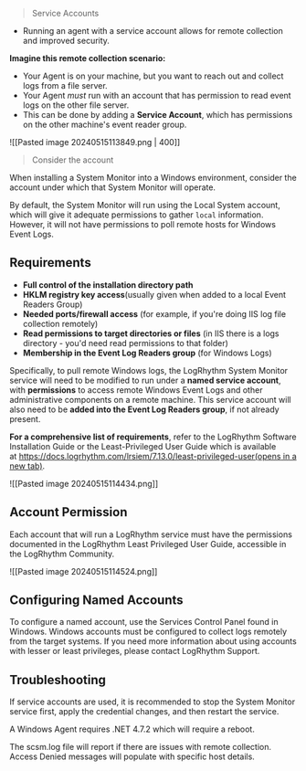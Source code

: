 
>Service Accounts
- Running an agent with a service account allows for remote collection and improved security.

**Imagine this remote collection scenario:** 
- Your Agent is on your machine, but you want to reach out and collect logs from a file server. 
- Your Agent _must_ run with an account that has permission to read event logs on the other file server. 
- This can be done by adding a **Service Account**, which has permissions on the other machine's event reader group.

![[Pasted image 20240515113849.png | 400]]

>Consider the account

When installing a System Monitor into a Windows environment, consider the account under which that System Monitor will operate. 

By default, the System Monitor will run using the Local System account, which will give it adequate permissions to gather `local` information. However, it will not have permissions to poll remote hosts for Windows Event Logs.

## Requirements
- **Full control of the installation directory path**
- **HKLM registry key access**(usually given when added to a local Event Readers Group)
- **Needed ports/firewall access** (for example, if you're doing IIS log file collection remotely)
- **Read permissions to target directories or files** (in IIS there is a logs directory - you'd need read permissions to that folder)
- **Membership in the Event Log Readers group** (for Windows Logs)


Specifically, to pull remote Windows logs, the LogRhythm System Monitor service will need to be modified to run under a **named service account**, with **permissions** to access remote Windows Event Logs and other administrative components on a remote machine. This service account will also need to be **added into the Event Log Readers group**, if not already present.


**For a comprehensive list of requirements**, refer to the LogRhythm Software Installation Guide or the Least-Privileged User Guide which is available at [https://docs.logrhythm.com/lrsiem/7.13.0/least-privileged-user(opens in a new tab)](https://docs.logrhythm.com/lrsiem/7.13.0/least-privileged-user).

![[Pasted image 20240515114434.png]]


## Account Permission

Each account that will run a LogRhythm service must have the permissions documented in the LogRhythm Least Privileged User Guide, accessible in the LogRhythm Community.

![[Pasted image 20240515114524.png]]


## Configuring Named Accounts

To configure a named account, use the Services Control Panel found in Windows. Windows accounts must be configured to collect logs remotely from the target systems. If you need more information about using accounts with lesser or least privileges, please contact LogRhythm Support.



## Troubleshooting

If service accounts are used, it is recommended to stop the System Monitor service first, apply the credential changes, and then restart the service.

A Windows Agent requires .NET 4.7.2 which will require a reboot.

The scsm.log file will report if there are issues with remote collection. Access Denied messages will populate with specific host details.

